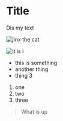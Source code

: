# Title 

Dis my text

![jinx the cat](https://preview.redd.it/1gvpkpcf57h91.jpg?width=640&crop=smart&auto=webp&s=f31d7760f95f0cfef14b6c64af71a0374de0a6f0)

![it is i](abi.jpg)


- this is something
- another thing
- thing 3

1. one
2. two
3. three


> What is up 
